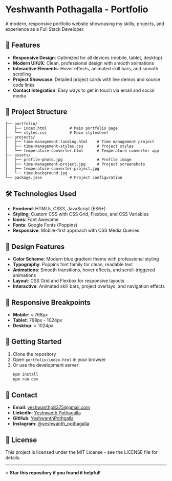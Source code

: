 # Yeshwanth Pothagalla - Portfolio

A modern, responsive portfolio website showcasing my skills, projects, and experience as a Full Stack Developer.

## 🚀 Features

- **Responsive Design**: Optimized for all devices (mobile, tablet, desktop)
- **Modern UI/UX**: Clean, professional design with smooth animations
- **Interactive Elements**: Hover effects, animated skill bars, and smooth scrolling
- **Project Showcase**: Detailed project cards with live demos and source code links
- **Contact Integration**: Easy ways to get in touch via email and social media

## 📁 Project Structure

```
├── portfolio/
│   ├── index.html          # Main portfolio page
│   └── styles.css          # Main stylesheet
├── projects/
│   ├── time-management-landing.html    # Time management project
│   ├── time-management-styles.css      # Project styles
│   └── temperature-converter.html      # Temperature converter app
├── assets/
│   ├── profile-photo.jpg               # Profile image
│   ├── time-management-project.jpg     # Project screenshots
│   ├── temperature-converter-project.jpg
│   └── time-background.jpg
└── package.json            # Project configuration
```

## 🛠️ Technologies Used

- **Frontend**: HTML5, CSS3, JavaScript (ES6+)
- **Styling**: Custom CSS with CSS Grid, Flexbox, and CSS Variables
- **Icons**: Font Awesome
- **Fonts**: Google Fonts (Poppins)
- **Responsive**: Mobile-first approach with CSS Media Queries

## 🎨 Design Features

- **Color Scheme**: Modern blue gradient theme with professional styling
- **Typography**: Poppins font family for clean, readable text
- **Animations**: Smooth transitions, hover effects, and scroll-triggered animations
- **Layout**: CSS Grid and Flexbox for responsive layouts
- **Interactive**: Animated skill bars, project overlays, and navigation effects

## 📱 Responsive Breakpoints

- **Mobile**: < 768px
- **Tablet**: 768px - 1024px
- **Desktop**: > 1024px

## 🚀 Getting Started

1. Clone the repository
2. Open `portfolio/index.html` in your browser
3. Or use the development server:
   ```bash
   npm install
   npm run dev
   ```

## 📧 Contact

- **Email**: yeshwanthp8375@gmail.com
- **LinkedIn**: [Yeshwanth Pothagalla](http://www.linkedin.com/in/yeshwanth-pothagalla-43868725b)
- **GitHub**: [YeshwanthPothgalla](https://github.com/YeshwanthPothgalla)
- **Instagram**: [@yeshwanth_pothagalla](https://instagram.com/yeshwanth_pothagalla)

## 📄 License

This project is licensed under the MIT License - see the LICENSE file for details.

---

⭐ **Star this repository if you found it helpful!**